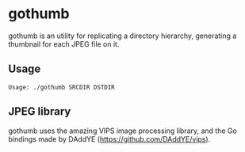 # gothumb

gothumb is an utility for replicating a directory hierarchy, generating
a thumbnail for each JPEG file on it.

## Usage

`Usage: ./gothumb SRCDIR DSTDIR`

## JPEG library

gothumb uses the amazing VIPS image processing library, and the Go bindings
made by DAddYE (https://github.com/DAddYE/vips).

